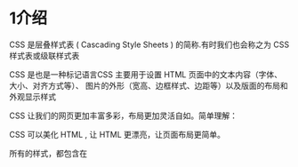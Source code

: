 # 1介绍

CSS 是层叠样式表 ( Cascading Style Sheets ) 的简称.有时我们也会称之为 CSS 样式表或级联样式表

CSS 是也是一种标记语言CSS 主要用于设置 HTML 页面中的文本内容（字体、大小、对齐方式等）、 图片的外形（宽高、边框样式、边距等）以及版面的布局和外观显示样式

CSS 让我们的网页更加丰富多彩，布局更加灵活自如。简单理解： 

CSS 可以美化 HTML , 让 HTML 更漂亮，让页面布局更简单。

所有的样式，都包含在 <style> 标签内，表示是样式表。 <style> 一般写到 </head> 上方  

```
<head>
<style>
h4 {
color: blue;
font-size: 100px;
}
</style>
</head>
```

# 2CSS 基础选择器  

基础选择器又包括： 标签选择器、 类选择器、 id 选择器和通配符选择器  

# 3CSS 字体属性  

```
body {
	font: font-style font-weight font-size/line-height font-family;
}
```

使用 font 属性时，必须按上面语法格式中的顺序书写， 不能更换顺序， 并且各个属性间以空格隔开  

不需要设置的属性可以省略（取默认值），但必须保留 font-size 和 font-family 属性， 否则 font 属性将不起作用  

# 4CSS 文本属性  

CSS Text（文本）属性可定义文本的外观， 比如文本的颜色、对齐文本、装饰文本、 文本缩进、行间距等。  

# 5CSS 引入方式  

按照 CSS 样式书写的位置（或者引入的方式）， CSS 样式表可以分为三大类：

1. 行内样式表（行内式）

2. 内部样式表（嵌入式）

3. 外部样式表（链接式）

# 6chrom调试

① Ctrl+滚轮 

可以放大开发者工具代码大小。

② 左边是 HTML 元素结构， 右边是 CSS 样式。

③ 右边 CSS 样式可以改动数值（左右箭头或者直接输入） 和查看颜色。

④ Ctrl + 0 复原浏览器大小。

⑤ 如果点击元素，发现右侧没有样式引入，极有可能是类名或者样式引入错误。

⑥ 如果有样式，但是样式前面有黄色叹号提示， 则是样式属性书写错误

# 7Emmet 语法  

1. 生成标签 直接输入标签名 按tab键即可 比如 div 然后tab 键， 就可以生成 <div></div>

2. 如果想要生成多个相同标签 加上 * 就可以了 比如 div*3 就可以快速生成3个div

3. 如果有父子级关系的标签，可以用 > 比如 ul > li就可以了

4. 如果有兄弟关系的标签，用 + 就可以了 比如 div+p

5. 如果生成带有类名或者id名字的， 直接写 .demo 或者 #two tab 键就可以了

6. 如果生成的div 类名是有顺序的， 可以用 自增符号 $

7. 如果想要在生成的标签内部写内容可以用 { } 表示

CSS 基本采取简写形式即可.

1. 比如 w200 按tab 可以 生成 width: 200px;

2. 比如 lh26px 按tab 可以生成 line-height: 26px;

Vscode 快速格式化代码: shift+alt+f

也可以设置 当我们 保存页面的时候自动格式化代码:

```
1）文件 ------.>【首选项】 ---------->【设置】 ；
2）搜索emmet.include;
3）在settings.json下的【工作区设置】 中添加以下语句：
"editor.formatOnType": true,
"editor.formatOnSave": true
```

# 8CSS 的复合选择器  

后代选择器  

元素1 元素2 { 样式声明 }  

子选择器  

元素1 > 元素2 { 样式声明 }  

并集选择器  

元素1,元素2 { 样式声明 }  

伪类选择器  

用于向某些选择器添加特殊的效果，比如给链接添加特殊效果，或选择第1个，第n个元素。

伪类选择器书写最大的特点是

用冒号（ :）表示

，比如 :hover 、 :first-child 。

因为伪类选择器很多， 比如有链接伪类、结构伪类等

```
/* a 是标签选择器 所有的链接 */
a {
color: gray;
}
/* :hover 是链接伪类选择器 鼠标经过 */
a:hover {
color: red; /* 鼠标经过的时候， 由原来的 灰色 变成了红色 */
}
```

:focus 伪类选择器

用于选取获得焦点的表单元素。

焦点就是光标，一般情况 <input> 类表单元素才能获取，因此这个选择器也主要针对于表单元素来说。

```
input:focus {
	background-color:yellow;
}
```

# 9CSS 的元素显示模式  

元素显示模式就是元素（标签） 以什么方式进行显示， 比如<div>自己占一行，比如一行可以放多个<span>。  

HTML 元素一般分为块元素和行内元素两种类型。  

## 块元素

常见的块元素有<h1>~<h6>、 <p>、 <div>、 <ul>、 <ol>、 <li>等， 其中 <div> 标签是最典型的块元素

块级元素的特点：

① 比较霸道， 自己独占一行。

② 高度，宽度、外边距以及内边距都可以控制。

③ 宽度默认是容器（父级宽度）的100%。

④ 是一个容器及盒子， 里面可以放行内或者块级元素

注意：

```
 文字类的元素内不能使用块级元素
 <p> 标签主要用于存放文字， 因此 <p> 里面不能放块级元素， 特别是不能放<div>
 同理， <h1>~<h6>等都是文字类块级标签， 里面也不能放其他块级元素
```

## 行内元素  

常见的行内元素有 <a>、 <strong>、 <b>、 <em>、 <i>、 <del>、 <s>、 <ins>、 <u>、 <span>等，其中<span> 标签是最典型的行内元素。有的地方也将行内元素称为内联元素。  

行内元素的特点：

① 相邻行内元素在一行上，一行可以显示多个。

② 高、宽直接设置是无效的。

③ 默认宽度就是它本身内容的宽度。

④ 行内元素只能容纳文本或其他行内元素

```
 链接里面不能再放链接
 特殊情况链接 <a> 里面可以放块级元素，但是给 <a> 转换一下块级模式最安全
```

## 行内块元素  

在行内元素中有几个特殊的标签 —— <img />、 <input />、 <td>，它们同时具有块元素和行内元素的特点。有些资料称它们为行内块元素  

行内块元素的特点：

① 和相邻行内元素（行内块）在一行上，但是他们之间会有空白缝隙。一行可以显示多个（ 行内元素特点）。

② 默认宽度就是它本身内容的宽度（ 行内元素特点）。

③ 高度，行高、外边距以及内边距都可以控制（ 块级元素特点）。

## 元素显示模式转换 

转换为块元素： display:block;

转换为行内元素： display:inline;

转换为行内块： display: inline-block;

## snipaste  

Snipaste 是一个简单但强大的截图工具，也可以让你将截图贴回到屏幕上.

常用快捷方式:

1. F1 可以截图. 同时测量大小, 设置箭头 书写文字等

2. F3 在桌面置顶显示

3. 点击图片, alt 可以取色 (按下shift 可以切换取色模式)

4. 按下esc 取消图片显示

## 单行文字垂直居中的代码  

让文字的行高等于盒子的高度 就可以让文字在当前盒子内垂直居中  

# 10CSS 的背景  

通过 CSS 背景属性， 可以给页面元素添加背景样式。

背景属性可以设置背景颜色、 

背景图片、背景平铺、背景图片位置、 背景图像固定等。

```
background-repeat: repeat | no-repeat | repeat-x | repeat-y
```

```
background-position: x y;
```

```
背景位置
1. 参数是方位名词
 如果指定的两个值都是方位名词， 则两个值前后顺序无关， 比如 left top 和 top left 效果一致
 如果只指定了一个方位名词，另一个值省略，则第二个值默认居中对齐
2. 参数是精确单位
 如果参数值是精确坐标，那么第一个肯定是 x 坐标， 第二个一定是 y 坐标
 如果只指定一个数值， 那该数值一定是 x 坐标，另一个默认垂直居中
3. 参数是混合单位
 如果指定的两个值是精确单位和方位名词混合使用， 则第一个值是 x 坐标， 第二个值是 y 坐标
```

background-attachment 属性设置背景图像是否固定或者随着页面的其余部分滚动。  

background-attachment 后期可以制作视差滚动的效果  

```
background: transparent url(image.jpg) repeat-y fixed top ;
```

